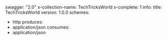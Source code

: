 swagger: "2.0"
x-collection-name: TechTricksWorld
x-complete: 1
info:
  title: TechTricksWorld
  version: 1.0.0
schemes:
- http
produces:
- application/json
consumes:
- application/json